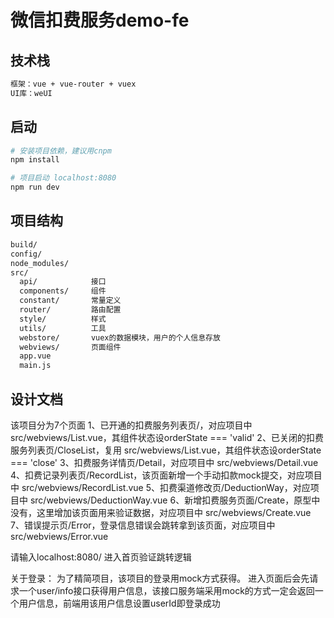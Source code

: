 # 微信扣费服务demo-fe

## 技术栈

``` bash
框架：vue + vue-router + vuex
UI库：weUI
```

## 启动

``` bash
# 安装项目依赖，建议用cnpm
npm install

# 项目启动 localhost:8080
npm run dev
```
## 项目结构

``` bash
build/
config/
node_modules/
src/
  api/            接口
  components/     组件
  constant/       常量定义
  router/         路由配置
  style/          样式
  utils/          工具
  webstore/       vuex的数据模块，用户的个人信息存放
  webviews/       页面组件
  app.vue
  main.js
```

## 设计文档

该项目分为7个页面
1、已开通的扣费服务列表页/，对应项目中 src/webviews/List.vue，其组件状态设orderState === 'valid'
2、已关闭的扣费服务列表页/CloseList，复用 src/webviews/List.vue，其组件状态设orderState === 'close'
3、扣费服务详情页/Detail，对应项目中 src/webviews/Detail.vue
4、扣费记录列表页/RecordList，该页面新增一个手动扣款mock提交，对应项目中 src/webviews/RecordList.vue
5、扣费渠道修改页/DeductionWay，对应项目中 src/webviews/DeductionWay.vue
6、新增扣费服务页面/Create，原型中没有，这里增加该页面用来验证数据，对应项目中 src/webviews/Create.vue
7、错误提示页/Error，登录信息错误会跳转拿到该页面，对应项目中 src/webviews/Error.vue

请输入localhost:8080/ 进入首页验证跳转逻辑

关于登录：
为了精简项目，该项目的登录用mock方式获得。
进入页面后会先请求一个user/info接口获得用户信息，该接口服务端采用mock的方式一定会返回一个用户信息，前端用该用户信息设置userId即登录成功

